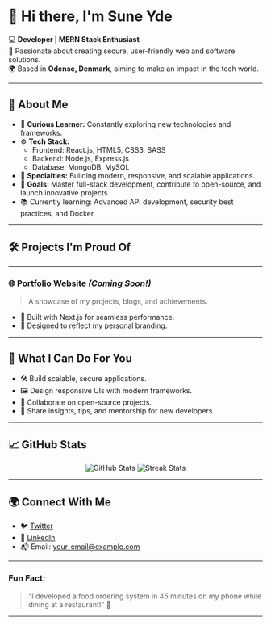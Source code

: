 # 👋 Hi there, I'm **Sune Yde**  

💻 **Developer | MERN Stack Enthusiast**  
🌟 Passionate about creating secure, user-friendly web and software solutions.  
🌍 Based in **Odense, Denmark**, aiming to make an impact in the tech world.  

---

## 🚀 **About Me**  

- 🧠 **Curious Learner:** Constantly exploring new technologies and frameworks.  
- ⚙️ **Tech Stack:**  
  - Frontend: React.js, HTML5, CSS3, SASS  
  - Backend: Node.js, Express.js  
  - Database: MongoDB, MySQL  
- 🌟 **Specialties:** Building modern, responsive, and scalable applications.  
- 🎯 **Goals:** Master full-stack development, contribute to open-source, and launch innovative projects.  
- 📚 Currently learning: Advanced API development, security best practices, and Docker.  

---

## 🛠 **Projects I'm Proud Of**  

---

### 🌐 **Portfolio Website** *(Coming Soon!)*  
> A showcase of my projects, blogs, and achievements.  
- 🚀 Built with Next.js for seamless performance.  
- 🎨 Designed to reflect my personal branding.  

---

## 🌟 **What I Can Do For You**  
- 🛠 Build scalable, secure applications.  
- 🖼 Design responsive UIs with modern frameworks.  
- 🤝 Collaborate on open-source projects.  
- 💬 Share insights, tips, and mentorship for new developers.

---

## 📈 **GitHub Stats**  

<p align="center">
  <img src="https://github-readme-stats.vercel.app/api?username=SuneYde&show_icons=true&theme=radical" alt="GitHub Stats" />
  <img src="https://github-readme-streak-stats.herokuapp.com/?SuneYde&theme=radical" alt="Streak Stats" />
</p>

---

## 🌍 **Connect With Me**  
- 🐦 [Twitter](https://twitter.com/your-handle)  
- 💼 [LinkedIn](https://linkedin.com/in/your-profile)  
- 📬 Email: your-email@example.com  

---

### **Fun Fact:**  
> “I developed a food ordering system in 45 minutes on my phone while dining at a restaurant!” 🍴  

---
